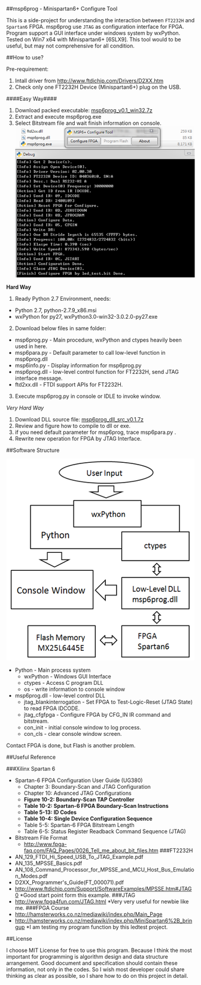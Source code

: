 ##msp6prog - Minispartan6+ Configure Tool

This is a side-project for understanding the interaction between `FT2232H` and `Spartan6` FPGA.
msp6prog use `JTAG` as configuration interface for FPGA.
Program support a GUI interface under windows system by wxPython.
Tested on Win7 x64 with Minispartan6+ [6SLX9].
This tool would to be useful, but may not comprehensive for all condition.

##How to use?

Pre-requirement:
1. Intall driver from http://www.ftdichip.com/Drivers/D2XX.htm
2. Check only one FT2232H Device (Minispartan6+) plug on the USB.

####Easy Way#### 
1. Download packed executable: [msp6prog_v0.1_win32.7z](./win32_executable/msp6prog_v0.1_win32.7z)
2. Extract and execute msp6prog.exe
3. Select Bitstream file and wait finish information on console.
![MSP6 Example](/images/msp6prog_v0.1_usecase.png)

**Hard Way**
1. Ready Python 2.7 Environment, needs:
  * Python 2.7, python-2.7.9_x86.msi
  * wxPython for py27, wxPython3.0-win32-3.0.2.0-py27.exe
2. Download below files in same folder:
  * msp6prog.py - Main procedure, wxPython and ctypes heavily been used in here. 
  * msp6para.py - Default parameter to call low-level function in msp6prog.dll
  * msp6info.py - Display information for msp6prog.py
  * msp6prog.dll - low-level control function for FT2232H, send JTAG interface message.
  * ftd2xx.dll - FTDI support APIs for FT2232H.
3. Execute msp6prog.py in console or IDLE to invoke window.

*Very Hard Way*
1. Download DLL source file: [msp6prog_dll_src_v0.1.7z](./msp6prog_dll_src/msp6prog_dll_src_v0.1.7z)
2. Review and figure how to compile to dll or exe.
3. if you need default parameter for msp6prog, trace msp6para.py .
4. Rewrite new operation for FPGA by JTAG Interface.

##Software Structure

![MSP6 Structure](/images/msp6prog_v0.1_structurediagram.png)

* Python - Main process system
  * wxPython - Windows GUI Interface
  * ctypes - Access C program DLL
  * os - write information to console window
* msp6prog.dll - low-level control DLL
  * jtag_blankinterrogation - Set FPGA to Test-Logic-Reset (JTAG State) to read FPGA IDCODE.
  * jtag_cfgfpga - Configure FPGA by CFG_IN IR command and bitstream.
  * con_init - initial console window to log process.
  * con_cls - clear console window screen.
  
Contact FPGA is done, but Flash is another problem.

##Useful Reference

###Xilinx Spartan 6
  * Spartan-6 FPGA Configuration User Guide (UG380)
    * Chapter 3: Boundary-Scan and JTAG Configuration
    * Chapter 10: Advanced JTAG Configurations
    * **Figure 10-2: Boundary-Scan TAP Controller**
    * **Table 10-2: Spartan-6 FPGA Boundary-Scan Instructions**
    * **Table 5-13: ID Codes**
    * **Table 10-4: Single Device Configuration Sequence**
    * Table 5-5: Spartan-6 FPGA Bitstream Length
    * Table 6-5: Status Register Readback Command Sequence (JTAG)
  * Bitstream File Format
    * http://www.fpga-faq.com/FAQ_Pages/0026_Tell_me_about_bit_files.htm
###FT2232H
  * AN_129_FTDI_Hi_Speed_USB_To_JTAG_Example.pdf
  * AN_135_MPSSE_Basics.pdf
  * AN_108_Command_Processor_for_MPSSE_and_MCU_Host_Bus_Emulation_Modes.pdf
  * D2XX_Programmer's_Guide(FT_000071).pdf
  * http://www.ftdichip.com/Support/SoftwareExamples/MPSSE.htm#JTAG0
    *Good start point form this example.
###JTAG
  * http://www.fpga4fun.com/JTAG.html
    *Very very useful for newbie like me.
###FPGA Course
  * http://hamsterworks.co.nz/mediawiki/index.php/Main_Page
  * http://hamsterworks.co.nz/mediawiki/index.php/MiniSpartan6%2B_bringup
    *I am testing my program function by this ledtest project.

##License

I choose MIT License for free to use this program.
Because I think the most important for programming is algorithm design and data structure arrangement.
Good document and specification should contain these information, not only in the codes.
So I wish most developer could share thinking as clear as possible, so I share how to do on this project in detail.